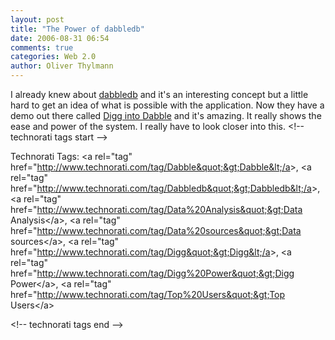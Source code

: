 ```yaml
---
layout: post
title: "The Power of dabbledb"
date: 2006-08-31 06:54
comments: true
categories: Web 2.0
author: Oliver Thylmann
---
```










I already knew about [dabbledb](http://dabbledb.com/) and it's an interesting concept but a little hard to get an idea of what is possible with the application. Now they have a demo out there called [Digg into Dabble](http://dabbledb.com/explore/screencasts/digg/) and it's amazing. It really shows the ease and power of the system. I really have to look closer into this.
&lt;!-- technorati tags start --&gt;

Technorati Tags: &lt;a rel=&quot;tag&quot; href=&quot;http://www.technorati.com/tag/Dabble&quot;&gt;Dabble&lt;/a&gt;, &lt;a rel=&quot;tag&quot; href=&quot;http://www.technorati.com/tag/Dabbledb&quot;&gt;Dabbledb&lt;/a&gt;, &lt;a rel=&quot;tag&quot; href=&quot;http://www.technorati.com/tag/Data%20Analysis&quot;&gt;Data Analysis&lt;/a&gt;, &lt;a rel=&quot;tag&quot; href=&quot;http://www.technorati.com/tag/Data%20sources&quot;&gt;Data sources&lt;/a&gt;, &lt;a rel=&quot;tag&quot; href=&quot;http://www.technorati.com/tag/Digg&quot;&gt;Digg&lt;/a&gt;, &lt;a rel=&quot;tag&quot; href=&quot;http://www.technorati.com/tag/Digg%20Power&quot;&gt;Digg Power&lt;/a&gt;, &lt;a rel=&quot;tag&quot; href=&quot;http://www.technorati.com/tag/Top%20Users&quot;&gt;Top Users&lt;/a&gt;

&lt;!-- technorati tags end --&gt;


